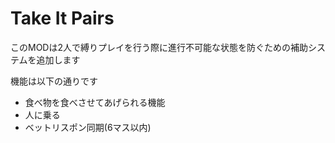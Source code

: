 # Take It Pairs

このMODは2人で縛りプレイを行う際に進行不可能な状態を防ぐための補助システムを追加します

機能は以下の通りです
- 食べ物を食べさせてあげられる機能
- 人に乗る
- ベットリスポン同期(6マス以内)